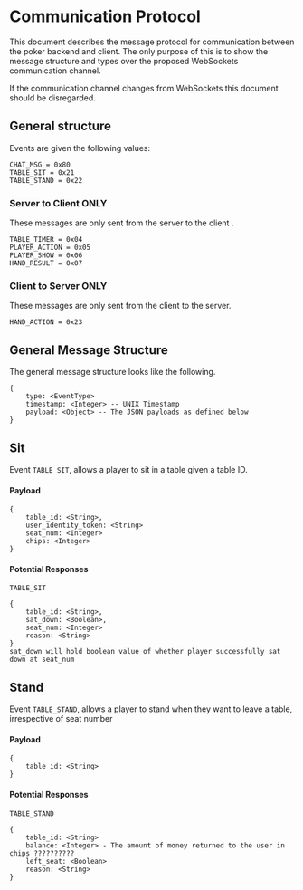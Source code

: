 
#  Communication Protocol

This document describes the message protocol for communication between the poker backend and client. The only purpose of this is to show the message structure and types over the proposed  WebSockets communication channel.
  
  If the communication channel changes from WebSockets this document should be disregarded.

##  General structure

Events are given the following values:
```
CHAT_MSG = 0x80
TABLE_SIT = 0x21
TABLE_STAND = 0x22
```
###  Server to Client ONLY
These messages are only sent from the server to the client .
```
TABLE_TIMER = 0x04
PLAYER_ACTION = 0x05
PLAYER_SHOW = 0x06
HAND_RESULT = 0x07
```
###  Client to Server ONLY
These messages are only sent from the client to the server.
```
HAND_ACTION = 0x23
```

## General Message Structure

The general message structure looks like the following.  

```
{
	type: <EventType>
	timestamp: <Integer> -- UNIX Timestamp
	payload: <Object> -- The JSON payloads as defined below
}
```
  
 
## Sit
Event `TABLE_SIT`, allows a player to sit in a table given a table ID.

#### Payload
```
{
	table_id: <String>,
	user_identity_token: <String>
	seat_num: <Integer>
	chips: <Integer>
}
```

#### Potential Responses
`TABLE_SIT`
```
{
	table_id: <String>,
	sat_down: <Boolean>,
	seat_num: <Integer>
	reason: <String>
}
sat_down will hold boolean value of whether player successfully sat down at seat_num
```

## Stand
Event `TABLE_STAND`, allows a player to stand when they want to leave a table, irrespective of seat number

#### Payload
```
{
	table_id: <String>
}
```

#### Potential Responses
`TABLE_STAND`
```
{
	table_id: <String>
	balance: <Integer> - The amount of money returned to the user in chips ??????????
	left_seat: <Boolean>
	reason: <String>
}
```
